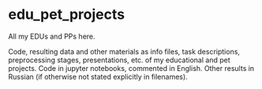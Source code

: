 # edu_pet_projects
All my EDUs and PPs here.

Code, resulting data and other materials as info files, task descriptions, preprocessing stages, presentations, etc. 
of my educational and pet projects.
Code in jupyter notebooks, commented in English. Other results in Russian (if otherwise not stated explicitly in filenames).
